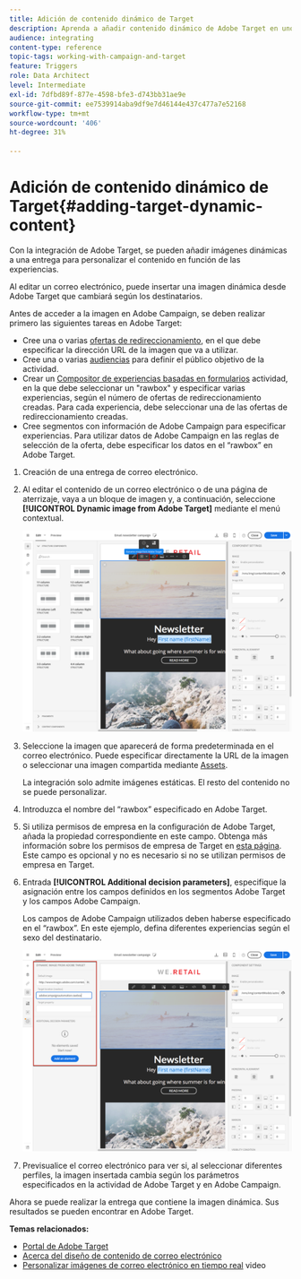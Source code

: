 ```yaml
---
title: Adición de contenido dinámico de Target
description: Aprenda a añadir contenido dinámico de Adobe Target en uno de los envíos de Adobe Campaign.
audience: integrating
content-type: reference
topic-tags: working-with-campaign-and-target
feature: Triggers
role: Data Architect
level: Intermediate
exl-id: 7dfbd89f-877e-4598-bfe3-d743bb31ae9e
source-git-commit: ee7539914aba9df9e7d46144e437c477a7e52168
workflow-type: tm+mt
source-wordcount: '406'
ht-degree: 31%

---
```


# Adición de contenido dinámico de Target{#adding-target-dynamic-content}

Con la integración de Adobe Target, se pueden añadir imágenes dinámicas a una entrega para personalizar el contenido en función de las experiencias.

Al editar un correo electrónico, puede insertar una imagen dinámica desde Adobe Target que cambiará según los destinatarios.

Antes de acceder a la imagen en Adobe Campaign, se deben realizar primero las siguientes tareas en Adobe Target:

* Cree una o varias [ofertas de redireccionamiento](https://experienceleague.adobe.com/docs/target/using/experiences/offers/offer-redirect.html?lang=es), en el que debe especificar la dirección URL de la imagen que va a utilizar.
* Cree una o varias [audiencias](https://experienceleague.adobe.com/docs/target/using/audiences/create-audiences/audiences.html) para definir el público objetivo de la actividad.
* Crear un [Compositor de experiencias basadas en formularios](https://experienceleague.adobe.com/docs/target/using/experiences/form-experience-composer.html) actividad, en la que debe seleccionar un &quot;rawbox&quot; y especificar varias experiencias, según el número de ofertas de redireccionamiento creadas. Para cada experiencia, debe seleccionar una de las ofertas de redireccionamiento creadas.
* Cree segmentos con información de Adobe Campaign para especificar experiencias. Para utilizar datos de Adobe Campaign en las reglas de selección de la oferta, debe especificar los datos en el “rawbox” en Adobe Target.

1. Creación de una entrega de correo electrónico.
1. Al editar el contenido de un correo electrónico o de una página de aterrizaje, vaya a un bloque de imagen y, a continuación, seleccione **[!UICONTROL Dynamic image from Adobe Target]** mediante el menú contextual.

   ![](assets/tar_insert_dynamic_image.png)

1. Seleccione la imagen que aparecerá de forma predeterminada en el correo electrónico. Puede especificar directamente la URL de la imagen o seleccionar una imagen compartida mediante [Assets](../../integrating/using/working-with-campaign-and-assets-core-service.md).

   La integración solo admite imágenes estáticas. El resto del contenido no se puede personalizar.

1. Introduzca el nombre del “rawbox” especificado en Adobe Target.
1. Si utiliza permisos de empresa en la configuración de Adobe Target, añada la propiedad correspondiente en este campo. Obtenga más información sobre los permisos de empresa de Target en [esta página](https://experienceleague.adobe.com/docs/target/using/administer/manage-users/enterprise/properties-overview.html?lang=es). Este campo es opcional y no es necesario si no se utilizan permisos de empresa en Target.
1. Entrada **[!UICONTROL Additional decision parameters]**, especifique la asignación entre los campos definidos en los segmentos Adobe Target y los campos Adobe Campaign.

   Los campos de Adobe Campaign utilizados deben haberse especificado en el “rawbox”. En este ejemplo, defina diferentes experiencias según el sexo del destinatario.

   ![](assets/tar_additional_decisionning_parameters.png)

1. Previsualice el correo electrónico para ver si, al seleccionar diferentes perfiles, la imagen insertada cambia según los parámetros especificados en la actividad de Adobe Target y en Adobe Campaign.

Ahora se puede realizar la entrega que contiene la imagen dinámica. Sus resultados se pueden encontrar en Adobe Target.

**Temas relacionados:**

* [Portal de Adobe Target](https://experienceleague.adobe.com/docs/target/using/integrate/campaign-and-target.html?lang=es)
* [Acerca del diseño de contenido de correo electrónico](../../designing/using/designing-content-in-adobe-campaign.md)
* [Personalizar imágenes de correo electrónico en tiempo real](https://helpx.adobe.com/es/marketing-cloud/how-to/email-marketing.html) video
